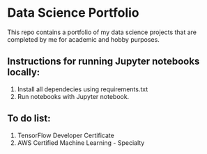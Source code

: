 # Data Science Portfolio
This repo contains a portfolio of my data science projects that are completed by me for academic and hobby purposes.

## Instructions for running Jupyter notebooks locally:
1. Install all dependecies using requirements.txt
2. Run notebooks with Jupyter notebook.


## To do list:
1. TensorFlow Developer Certificate
2. AWS Certified Machine Learning - Specialty
